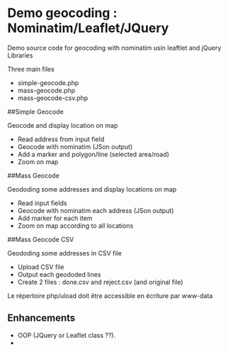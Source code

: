 Demo geocoding : Nominatim/Leaflet/JQuery
==============================

Demo source code for geocoding with nominatim usin leaftlet and jQuery Libraries

Three main files

- simple-geocode.php
- mass-geocode.php
- mass-geocode-csv.php


##Simple Geocode

Geocode and display location on map

- Read address from input field
- Geocode with nominatim (JSon output)
- Add a marker and polygon/line (selected area/road)
- Zoom on map

##Mass Geocode

Geododing some addresses and display locations on map

- Read input fields
- Geocode with nominatim each address (JSon output)
- Add marker for each item
- Zoom on map according to all locations

##Mass Geocode CSV

Geododing some addresses in CSV file

- Upload CSV file
- Output each geododed lines
- Create 2 files : done.csv and reject.csv (and original file)

Le répertoire php/uload doit être accessible en écriture par www-data


## Enhancements 
- OOP (JQuery or Leaflet class ??).
-
